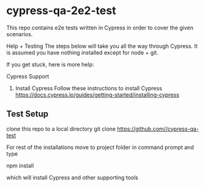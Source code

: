 # cypress-qa-2e2-test
This repo contains e2e tests written in Cypress in order to cover the given scenarios. 

Help + Testing
The steps below will take you all the way through Cypress. It is assumed you have nothing installed except for node + git.

If you get stuck, here is more help:

Cypress Support
1. Install Cypress
Follow these instructions to install Cypress
https://docs.cypress.io/guides/getting-started/installing-cypress

## Test Setup
clone this repo to a local directory
git clone [https://github.com/<your-username>/cypress-qa-test](https://github.com/lupontel/cypress-qa-test)

For rest of the installations move to project folder in command prompt and type

npm install

which will install Cypress and other supporting tools
